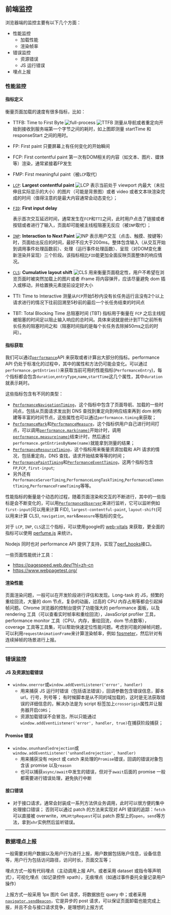 [comment]: browser "title: '前端监控', keywords: 'monitor, error', date: '2020-8-11'"

## 前端监控

浏览器端的监控主要有以下几个方面：

- 性能监控
  - 加载性能
  - 渲染帧率
- 错误监控
  - 资源错误
  - JS 运行错误
- 埋点上报

### 性能监控

#### 指标定义

衡量页面加载的速度有很多指标，比如：

- TTFB: Time to First Byte
  ![full-process](https://web.dev/static/articles/ttfb/image/performance-navigation-timing-timestamp-diagram.svg?hl=zh-cn)
  ![TTFB](https://web.dev/articles/ttfb/image/good-ttfb-values.svg)
  测量从导航或者重定向开始到接收到服务端第一个字节之间的耗时，如上图即测量 startTime 和 responseStart 之间的用时。
- FP: First paint
  只要屏幕上有任何变化的开始瞬间
- FCP: First contentful paint
  第一次有DOM相关的内容（如文本、图片、媒体等）渲染，通常紧接着FP发生
- FMP: First meaningful paint（被`LCP`取代）
- [`LCP`](https://web.dev/lcp/): **Largest contentful paint**
  ![LCP](https://web.dev/articles/vitals/image/largest-contentful-paint-ea2e6ec5569b6.svg)
  表示当前处于 viewport 内最大（未拉伸且实际显示的大小）的图片（可能是背景图）或者 video 或者文本块渲染完成的时间（值得注意的是最大内容通常会动态变化）；

- [`FID`](https://web.dev/fid/): **First input delay**

  表示首次交互延迟时间，通常发生在`FCP`和`TTI`之间，此时用户点击了链接或者按钮或者进行了输入，页面却可能被主线程阻塞无反应（被`INP`取代）；

- [`INP`](https://web.dev/articles/inp): **Interaction to Next Paint**
  ![INP](https://web.dev/static/articles/vitals/image/inp-thresholds.svg)
  表示用户交互（点击、触摸、按键等）时，页面给出反应的时间，最好不应大于200ms。整体包含输入（从交互开始到调用事件处理函数前）、处理（运行事件处理函数）、呈现（对DOM变化重新渲染并呈现）三个阶段。该指标相比`FID`能更加全面反映页面整体的响应情况。

- [`CLS`](https://web.dev/cls/): **Cumulative layout shift**
  ![CLS](https://web.dev/static/articles/vitals/image/cumulative-layout-shift-t-5d49b9b883de4.svg)
  用来衡量页面稳定性，用户不希望在浏览页面时被突然加载上的图片或者 iframe 将内容弹开，应该尽量避免 dom 插入或移动，并给置换元素提前设定好大小

- TTI: Time to Interactive
  测量从`FCP`开始5秒内没有长任务运行且没有2个以上请求进行的情况下往前回溯至5秒前的最后一个长任务结束的时间点

- TBT: Total Blocking Time
  总阻塞时间 (TBT) 指标用于衡量在 `FCP` 之后主线程被阻塞的时间足以阻止输入响应的总时间。具体来说就是统计到TTI之前所有长任务的阻塞时间之和（阻塞时间指的是每个长任务去除掉50ms之后的时间）。

#### 指标获取

我们可以通过[`performance`](https://developer.mozilla.org/zh-CN/docs/Web/API/Performance)API 来获取或者计算出大部分的指标。performance API 仍处于标准化的过程中，其中的属性和方法仍可能会变化。可以通过`performance.getEntries()`来获取当前可用的性能指标(`PerformanceEntry`)，每个指标都会包含`duration`,`entryType`,`name`,`startTime`这几个属性，其中`duration`就表示耗时。

这些指标包含有不同的类型：

- [`PerformanceNavigationTiming`](https://developer.mozilla.org/zh-CN/docs/Web/API/Navigation_timing_API)，这个指标中包含了页面导航、加载的一些时间点，包括从页面请求发出到 DNS 查找到重定向到响应结束再到 dom 树构建等丰富的时间节点，这些属性也可以通过`performance.timing`来获取；
- [`PerformanceMark`](https://developer.mozilla.org/zh-CN/docs/Web/API/PerformanceMark)和[`PerformanceMeasure`](https://developer.mozilla.org/zh-CN/docs/Web/API/PerformanceMeasure)，这个指标供用户自己进行时间打点，可以调用[`performance.mark(name)`](https://developer.mozilla.org/zh-CN/docs/Web/API/Performance/mark)开始计时，调用[`performance.measure(name)`](https://developer.mozilla.org/zh-CN/docs/Web/API/Performance/measure)结束计时，然后通过`performance.getEntriesByName(name)`就能拿到测量的结果；
- [`PerformanceResourceTiming`](https://developer.mozilla.org/zh-CN/docs/Web/API/PerformanceResourceTiming)，这个指标用来衡量资源加载和 API 请求的情况，包括重定向，DNS 查找，请求开始结束等等的时间；
- [`PerformancePaintTiming`](https://developer.mozilla.org/zh-CN/docs/Web/API/PerformancePaintTiming)和[`PerformanceEventTiming`](https://developer.mozilla.org/zh-CN/docs/Web/API/PerformanceEventTiming)，这两个指标包含`FP`,`FCP`, `first-input`;
- 另外还有`PerformanceServerTiming`,`PerformanceLongTaskTiming`,`PerformanceElementTiming`,`PerformanceFrameTiming`等等。

性能指标的衡量是个动态的过程，随着页面渲染和交互的不断进行，其中的一些指标是会不断变化的，可以用[`PerformanceObserver`](https://developer.mozilla.org/zh-CN/docs/Web/API/PerformanceObserver)来进行监听，它可以监听例如`first-input`(可以用来计算 FID), `largest-contentful-paint`, `layout-shift`(可以用来计算 CLS), `navigation`, `mark`&`measure`等指标的变化。

对于 `LCP`, `INP`, `CLS`这三个指标，可以使用google的 [web-vitals](https://github.com/GoogleChrome/web-vitals) 来获取，更全面的指标可以使用 [perfume.js](https://github.com/Zizzamia/perfume.js) 来统计。

Nodejs 同时也对 performance API 提供了支持，实现了[perf_hooks](https://nodejs.org/api/perf_hooks.html)接口。

一些页面性能统计工具：

- https://pagespeed.web.dev/?hl=zh-cn
- https://www.webpagetest.org/

#### 渲染性能

页面渲染问题，一般可以在开发阶段进行评估和发现。Long-task 的 JS，频繁的重绘回流，大量的 dom 节点，复杂的动画，过高的 CPU 内存占用等都会引起掉帧问题。Chrome 浏览器的控制台提供了功能强大的 performance 面板，以及 rendering 工具（可以查看实时帧率和重绘回流），JavaScript profiler 工具，performance monitor 工具（CPU，内存，重绘回流，dom 节点数等），coverage 工具等工具集，可以帮助快速定位性能问题。考虑到可能的掉帧问题，可以利用`requestAnimationFrame`来计算渲染帧率，例如 [fpsmeter](https://github.com/darsain/fpsmeter)，然后针对有连续掉帧的场景进行上报。

---

### 错误监控

#### JS 及资源加载错误

- `window.onerror`或`window.addEventListener('error', handler)`
  - 用来捕获 JS 运行时错误（包括语法错误），回调参数包含错误信息，脚本 url，行号，列号等；
    有时候脚本是从不同的域加载的，这时是无法获取错误的详细信息的，解决办法是为 script 标签加上`crossorigin`属性并让服务器开启`CORS`；
  - 资源加载错误不会冒泡，所以只能通过`window.addEventListener('error', handler, true)`在捕获阶段捕获；

#### Promise 错误

- `window.onunhandledrejection`或`window.addEventListener('unhandledrejection', handler)`
  - 用来捕获没有 reject 或 catch 来处理的`Promise`错误，回调的错误对象包含该 promise 以及`reason`
  - 也可以捕获`async/await`中发生的错误，但对于`await`后面的 promise 一般都需要进行错误处理，避免执行中断

#### 接口错误

- 对于接口请求，通常会封装成一系列方法供业务调用，此时可以很方便的集中处理接口错误；
  否则可以通过 patch 的方法来实现对 API 错误的追踪：`fetch`可以直接被 overwrite，`XMLHttpRequest`可以 patch 原型上的`open`，`send`等方法，拿到`xhr`实例然后监听错误。

---

### 数据埋点上报

一般需要对用户数据以及用户行为进行上报，用户数据包括账户信息，设备信息等，用户行为包括访问路径，访问时长，页面交互等；

埋点方式一般有代码埋点（主动调用上报 API，或者采用 dataset 或指令等声明式），可视化埋点（如记录控件 xpath），无痕埋点（如通过事件委托全量记录用户操作）

上报方式一般采用 1px 图片 Get 请求，将数据放在 query 中；或者采用 [`navigator.sendBeacon`](https://developer.mozilla.org/zh-CN/docs/Web/API/Navigator/sendBeacon)，它是异步的 post 请求，可以保证页面卸载也能完成上报，并且不会与接口请求竞争，是理想的上报方式
